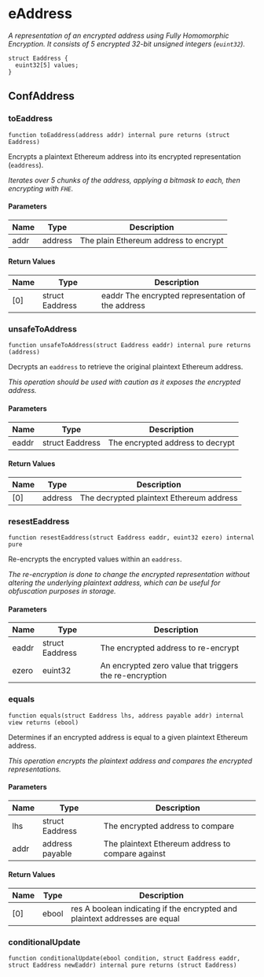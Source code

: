 # eAddress

_A representation of an encrypted address using Fully Homomorphic Encryption.
It consists of 5 encrypted 32-bit unsigned integers (`euint32`)._

```solidity
struct Eaddress {
  euint32[5] values;
}
```

## ConfAddress

### toEaddress

```solidity
function toEaddress(address addr) internal pure returns (struct Eaddress)
```

Encrypts a plaintext Ethereum address into its encrypted representation (`eaddress`).

_Iterates over 5 chunks of the address, applying a bitmask to each, then encrypting with `FHE`._

#### Parameters

| Name | Type | Description |
| ---- | ---- | ----------- |
| addr | address | The plain Ethereum address to encrypt |

#### Return Values

| Name | Type | Description |
| ---- | ---- | ----------- |
| [0] | struct Eaddress | eaddr The encrypted representation of the address |

### unsafeToAddress

```solidity
function unsafeToAddress(struct Eaddress eaddr) internal pure returns (address)
```

Decrypts an `eaddress` to retrieve the original plaintext Ethereum address.

_This operation should be used with caution as it exposes the encrypted address._

#### Parameters

| Name | Type | Description |
| ---- | ---- | ----------- |
| eaddr | struct Eaddress | The encrypted address to decrypt |

#### Return Values

| Name | Type | Description |
| ---- | ---- | ----------- |
| [0] | address | The decrypted plaintext Ethereum address |

### resestEaddress

```solidity
function resestEaddress(struct Eaddress eaddr, euint32 ezero) internal pure
```

Re-encrypts the encrypted values within an `eaddress`.

_The re-encryption is done to change the encrypted representation without
altering the underlying plaintext address, which can be useful for obfuscation purposes in storage._

#### Parameters

| Name | Type | Description |
| ---- | ---- | ----------- |
| eaddr | struct Eaddress | The encrypted address to re-encrypt |
| ezero | euint32 | An encrypted zero value that triggers the re-encryption |

### equals

```solidity
function equals(struct Eaddress lhs, address payable addr) internal view returns (ebool)
```

Determines if an encrypted address is equal to a given plaintext Ethereum address.

_This operation encrypts the plaintext address and compares the encrypted representations._

#### Parameters

| Name | Type | Description |
| ---- | ---- | ----------- |
| lhs | struct Eaddress | The encrypted address to compare |
| addr | address payable | The plaintext Ethereum address to compare against |

#### Return Values

| Name | Type | Description |
| ---- | ---- | ----------- |
| [0] | ebool | res A boolean indicating if the encrypted and plaintext addresses are equal |

### conditionalUpdate

```solidity
function conditionalUpdate(ebool condition, struct Eaddress eaddr, struct Eaddress newEaddr) internal pure returns (struct Eaddress)
```


